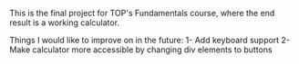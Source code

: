This is the final project for TOP's Fundamentals course, where the end result is a working calculator.

Things I would like to improve on in the future:
1- Add keyboard support
2- Make calculator more accessible by changing div elements to buttons
